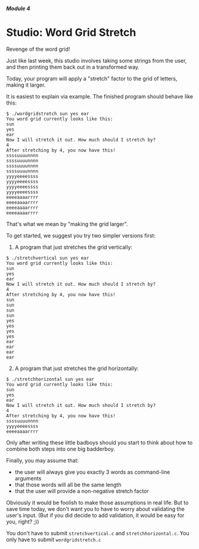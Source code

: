 ##### Module 4

# Studio: Word Grid Stretch

Revenge of the word grid!

Just like last week, this studio involves taking some strings from the user, and then printing them back out in a transformed way.

Today, your program will apply a "stretch" factor to the grid of letters, making it larger. 

It is easiest to explain via example. The finished program should behave like this:

```nohighlight
$ ./wordgridstretch sun yes ear
You word grid currently looks like this:
sun
yes
ear
Now I will stretch it out. How much should I stretch by?
4
After stretching by 4, you now have this!
ssssuuuunnnn
ssssuuuunnnn
ssssuuuunnnn
ssssuuuunnnn
yyyyeeeessss
yyyyeeeessss
yyyyeeeessss
yyyyeeeessss
eeeeaaaarrrr
eeeeaaaarrrr
eeeeaaaarrrr
eeeeaaaarrrr
```

That's what we mean by "making the grid larger". 

To get started, we suggest you try two simpler versions first:

1. A program that just stretches the grid vertically:
  ```nohighlight
  $ ./stretchvertical sun yes ear
  You word grid currently looks like this:
  sun
  yes
  ear
  Now I will stretch it out. How much should I stretch by?
  4
  After stretching by 4, you now have this!
  sun
  sun
  sun
  sun
  yes
  yes
  yes
  yes
  ear
  ear
  ear
  ear
  ```

2. A program that just stretches the grid horizontally:
  ```nohighlight
  $ ./stretchhorizontal sun yes ear
  You word grid currently looks like this:
  sun
  yes
  ear
  Now I will stretch it out. How much should I stretch by?
  4
  After stretching by 4, you now have this!
  ssssuuuunnnn
  yyyyeeeessss
  eeeeaaaarrrr
  ```
  
Only after writing these little badboys should you start to think about how to combine both steps into one big badderboy.

Finally, you may assume that:

* the user will always give you exactly 3 words as command-line arguments
* that those words will all be the same length
* that the user will provide a non-negative stretch factor 
 
Obviously it would be foolish to make those assumptions in real life. But to save time today, we don't want you to have to worry about validating the user's input. (But if you did decide to add validation, it would be easy for you, right? ;))

You don't have to submit `stretchvertical.c` and `stretchhorizontal.c`. You only have to submit `wordgridstretch.c`
